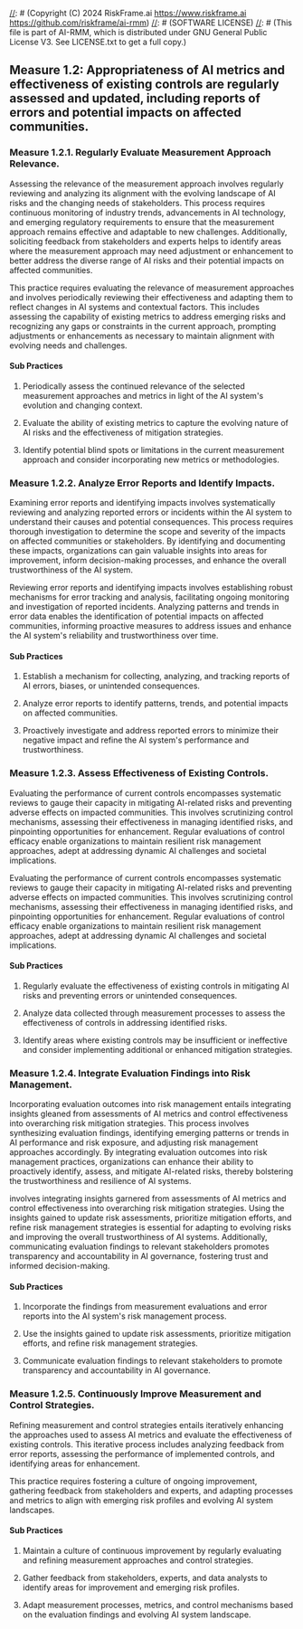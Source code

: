 [//]: # (COPYRIGHT)
[//]: # (RiskFrame.ai - AI Risk Management and Resilience Framework)
[//]: # (Copyright (C) 2024 RiskFrame.ai https://www.riskframe.ai https://github.com/riskframe/ai-rmm)
[//]: # (SOFTWARE LICENSE)
[//]: # (This file is part of AI-RMM, which is distributed under GNU General Public License V3. See LICENSE.txt to get a full copy.)
    
## Measure 1.2: Appropriateness of AI metrics and effectiveness of existing controls are regularly assessed and updated, including reports of errors and potential impacts on affected communities.

### Measure 1.2.1. Regularly Evaluate Measurement Approach Relevance.

Assessing the relevance of the measurement approach involves regularly reviewing and analyzing its alignment with the evolving landscape of AI risks and the changing needs of stakeholders. This process requires continuous monitoring of industry trends, advancements in AI technology, and emerging regulatory requirements to ensure that the measurement approach remains effective and adaptable to new challenges. Additionally, soliciting feedback from stakeholders and experts helps to identify areas where the measurement approach may need adjustment or enhancement to better address the diverse range of AI risks and their potential impacts on affected communities.

This practice requires evaluating the relevance of measurement approaches and involves periodically reviewing their effectiveness and adapting them to reflect changes in AI systems and contextual factors. This includes assessing the capability of existing metrics to address emerging risks and recognizing any gaps or constraints in the current approach, prompting adjustments or enhancements as necessary to maintain alignment with evolving needs and challenges.

#### Sub Practices

1. Periodically assess the continued relevance of the selected measurement approaches and metrics in light of the AI system's evolution and changing context.

2. Evaluate the ability of existing metrics to capture the evolving nature of AI risks and the effectiveness of mitigation strategies.

3. Identify potential blind spots or limitations in the current measurement approach and consider incorporating new metrics or methodologies.

### Measure 1.2.2. Analyze Error Reports and Identify Impacts.

Examining error reports and identifying impacts involves systematically reviewing and analyzing reported errors or incidents within the AI system to understand their causes and potential consequences. This process requires thorough investigation to determine the scope and severity of the impacts on affected communities or stakeholders. By identifying and documenting these impacts, organizations can gain valuable insights into areas for improvement, inform decision-making processes, and enhance the overall trustworthiness of the AI system.

Reviewing error reports and identifying impacts involves establishing robust mechanisms for error tracking and analysis, facilitating ongoing monitoring and investigation of reported incidents. Analyzing patterns and trends in error data enables the identification of potential impacts on affected communities, informing proactive measures to address issues and enhance the AI system's reliability and trustworthiness over time.

#### Sub Practices

1. Establish a mechanism for collecting, analyzing, and tracking reports of AI errors, biases, or unintended consequences.

2. Analyze error reports to identify patterns, trends, and potential impacts on affected communities.

3. Proactively investigate and address reported errors to minimize their negative impact and refine the AI system's performance and trustworthiness.

### Measure 1.2.3. Assess Effectiveness of Existing Controls.

Evaluating the performance of current controls encompasses systematic reviews to gauge their capacity in mitigating AI-related risks and preventing adverse effects on impacted communities. This involves scrutinizing control mechanisms, assessing their effectiveness in managing identified risks, and pinpointing opportunities for enhancement. Regular evaluations of control efficacy enable organizations to maintain resilient risk management approaches, adept at addressing dynamic AI challenges and societal implications.

Evaluating the performance of current controls encompasses systematic reviews to gauge their capacity in mitigating AI-related risks and preventing adverse effects on impacted communities. This involves scrutinizing control mechanisms, assessing their effectiveness in managing identified risks, and pinpointing opportunities for enhancement. Regular evaluations of control efficacy enable organizations to maintain resilient risk management approaches, adept at addressing dynamic AI challenges and societal implications.

#### Sub Practices

1. Regularly evaluate the effectiveness of existing controls in mitigating AI risks and preventing errors or unintended consequences.

2. Analyze data collected through measurement processes to assess the effectiveness of controls in addressing identified risks.

3. Identify areas where existing controls may be insufficient or ineffective and consider implementing additional or enhanced mitigation strategies.

### Measure 1.2.4. Integrate Evaluation Findings into Risk Management.

Incorporating evaluation outcomes into risk management entails integrating insights gleaned from assessments of AI metrics and control effectiveness into overarching risk mitigation strategies. This process involves synthesizing evaluation findings, identifying emerging patterns or trends in AI performance and risk exposure, and adjusting risk management approaches accordingly. By integrating evaluation outcomes into risk management practices, organizations can enhance their ability to proactively identify, assess, and mitigate AI-related risks, thereby bolstering the trustworthiness and resilience of AI systems.

involves integrating insights garnered from assessments of AI metrics and control effectiveness into overarching risk mitigation strategies. Using the insights gained to update risk assessments, prioritize mitigation efforts, and refine risk management strategies is essential for adapting to evolving risks and improving the overall trustworthiness of AI systems. Additionally, communicating evaluation findings to relevant stakeholders promotes transparency and accountability in AI governance, fostering trust and informed decision-making.

#### Sub Practices

1. Incorporate the findings from measurement evaluations and error reports into the AI system's risk management process.

2. Use the insights gained to update risk assessments, prioritize mitigation efforts, and refine risk management strategies.

3. Communicate evaluation findings to relevant stakeholders to promote transparency and accountability in AI governance.

### Measure 1.2.5. Continuously Improve Measurement and Control Strategies.

Refining measurement and control strategies entails iteratively enhancing the approaches used to assess AI metrics and evaluate the effectiveness of existing controls. This iterative process includes analyzing feedback from error reports, assessing the performance of implemented controls, and identifying areas for enhancement. 

This practice requires fostering a culture of ongoing improvement, gathering feedback from stakeholders and experts, and adapting processes and metrics to align with emerging risk profiles and evolving AI system landscapes.

#### Sub Practices

1. Maintain a culture of continuous improvement by regularly evaluating and refining measurement approaches and control strategies.

2. Gather feedback from stakeholders, experts, and data analysts to identify areas for improvement and emerging risk profiles.

3. Adapt measurement processes, metrics, and control mechanisms based on the evaluation findings and evolving AI system landscape.

